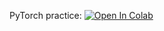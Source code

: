 ﻿PyTorch practice:
[![Open In Colab](https://colab.research.google.com/assets/colab-badge.svg)](https://colab.research.google.com/github/girafe-ai/intro-to-ml-harbour/blob/master/day10_Intro_to_DL/day10_PyTorch_practice.ipynb)